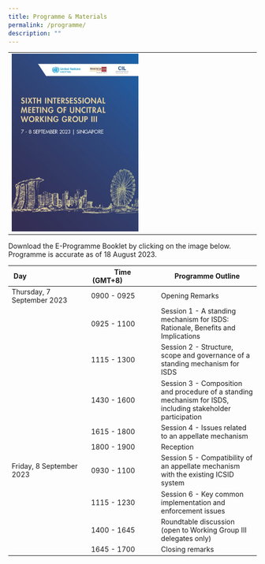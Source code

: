 ```yaml
---
title: Programme & Materials
permalink: /programme/
description: ""
---
```



|  |  | |
| -------- | -------- | -------- |
|  [![](/images/programme.jpg)](/files/minlawuncitralprogramme.pdf) |   ⠀⠀⠀⠀⠀⠀⠀⠀⠀⠀⠀⠀⠀⠀⠀⠀⠀⠀⠀⠀   |      |



Download the E-Programme Booklet by clicking on the image below. Programme is accurate as of 18 August 2023.


| Day⠀⠀⠀⠀⠀⠀⠀⠀⠀⠀⠀ | Time (GMT+8)⠀⠀⠀⠀⠀⠀ | Programme Outline |
| -------- | -------- | -------- |
| Thursday, 7 September 2023     | 0900 - 0925    | Opening Remarks  |
|       | 0925 - 1100    | Session 1 - A standing mechanism for ISDS: Rationale, Benefits and Implications  |
|       | 1115 - 1300    | Session 2 - Structure, scope and governance of a standing mechanism for ISDS  |
|       | 1430 - 1600    | Session 3 - Composition and procedure of a standing mechanism for ISDS, including stakeholder participation  |
|      | 1615 - 1800    | Session 4 - Issues related to an appellate mechanism  |
|       | 1800 - 1900    | Reception |
| Friday, 8 September 2023     | 0930 - 1100    | Session 5 - Compatibility of an appellate mechanism with the existing ICSID system  |
|      | 1115 - 1230    | Session 6 - Key common implementation and enforcement issues  |
|      | 1400 - 1645    | Roundtable discussion (open to Working Group III delegates only)  |
|      | 1645 - 1700   | Closing remarks  |
